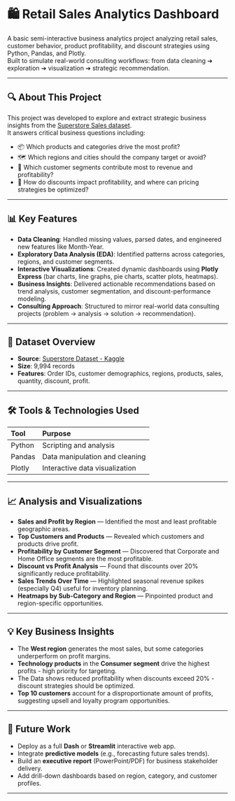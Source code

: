# 🛍️ Retail Sales Analytics Dashboard

A basic semi-interactive business analytics project analyzing retail sales, customer behavior, product profitability, and discount strategies using Python, Pandas, and Plotly.  
Built to simulate real-world consulting workflows: from data cleaning ➔ exploration ➔ visualization ➔ strategic recommendation.

---

## 🔍 About This Project

This project was developed to explore and extract strategic business insights from the [Superstore Sales dataset](https://www.kaggle.com/datasets/vivek468/superstore-dataset-final).  
It answers critical business questions including:

- 📦 Which products and categories drive the most profit?
- 🗺️ Which regions and cities should the company target or avoid?
- 👥 Which customer segments contribute most to revenue and profitability?
- 💸 How do discounts impact profitability, and where can pricing strategies be optimized?

---

## 📊 Key Features

- **Data Cleaning**: Handled missing values, parsed dates, and engineered new features like Month-Year.
- **Exploratory Data Analysis (EDA)**: Identified patterns across categories, regions, and customer segments.
- **Interactive Visualizations**: Created dynamic dashboards using **Plotly Express** (bar charts, line graphs, pie charts, scatter plots, heatmaps).
- **Business Insights**: Delivered actionable recommendations based on trend analysis, customer segmentation, and discount-performance modeling.
- **Consulting Approach**: Structured to mirror real-world data consulting projects (problem → analysis → solution → recommendation).

---

## 📁 Dataset Overview

- **Source**: [Superstore Dataset - Kaggle](https://www.kaggle.com/datasets/vivek468/superstore-dataset-final)
- **Size**: 9,994 records
- **Features**: Order IDs, customer demographics, regions, products, sales, quantity, discount, profit.

---

## 🛠 Tools & Technologies Used

| Tool        | Purpose                         |
|:------------|:---------------------------------|
| Python      | Scripting and analysis           |
| Pandas      | Data manipulation and cleaning   |
| Plotly      | Interactive data visualization   |

---

## 📈 Analysis and Visualizations

- **Sales and Profit by Region** — Identified the most and least profitable geographic areas.
- **Top Customers and Products** — Revealed which customers and products drive profit.
- **Profitability by Customer Segment** — Discovered that Corporate and Home Office segments are the most profitable.
- **Discount vs Profit Analysis** — Found that discounts over 20% significantly reduce profitability.
- **Sales Trends Over Time** — Highlighted seasonal revenue spikes (especially Q4) useful for inventory planning.
- **Heatmaps by Sub-Category and Region** — Pinpointed product and region-specific opportunities.

---

## 💡 Key Business Insights

- The **West region** generates the most sales, but some categories underperform on profit margins.
- **Technology products** in the **Consumer segment** drive the highest profits - high priority for targeting.
- The Data shows reduced profitability when discounts exceed 20% - discount strategies should be optimized.
- **Top 10 customers** account for a disproportionate amount of profits, suggesting upsell and loyalty program opportunities.

---

## 🚀 Future Work

- Deploy as a full **Dash** or **Streamlit** interactive web app.
- Integrate **predictive models** (e.g., forecasting future sales trends).
- Build an **executive report** (PowerPoint/PDF) for business stakeholder delivery.
- Add drill-down dashboards based on region, category, and customer profiles.

---



